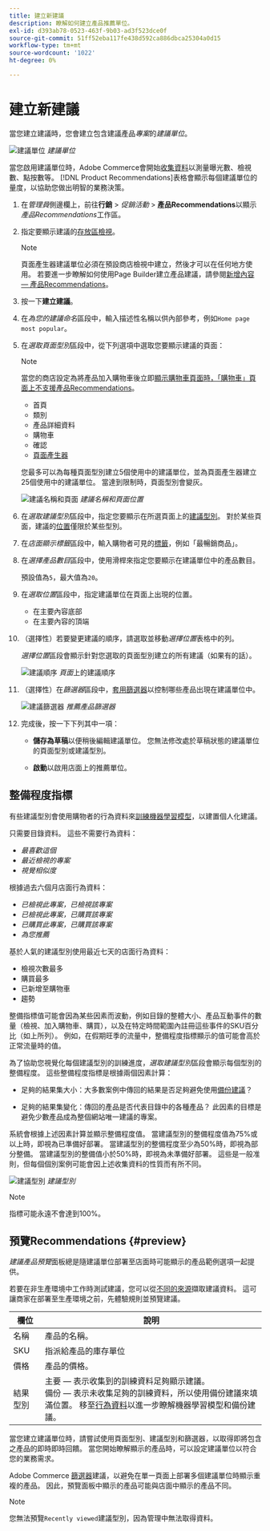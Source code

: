 ```yaml
---
title: 建立新建議
description: 瞭解如何建立產品推薦單位。
exl-id: d393ab78-0523-463f-9b03-ad3f523dce0f
source-git-commit: 51ff52eba117fe438d592ca886dbca25304a0d15
workflow-type: tm+mt
source-wordcount: '1022'
ht-degree: 0%

---
```


# 建立新建議

當您建立建議時，您會建立包含建議產品&#x200B;_專案_&#x200B;的&#x200B;_建議單位_。

![建議單位](assets/unit.png)
_建議單位_

當您啟用建議單位時，Adobe Commerce會開始[收集資料](workspace.md)以測量曝光數、檢視數、點按數等。 [!DNL Product Recommendations]表格會顯示每個建議單位的量度，以協助您做出明智的業務決策。

1. 在&#x200B;_管理員_&#x200B;側邊欄上，前往&#x200B;**行銷** > _促銷活動_ > **產品Recommendations**&#x200B;以顯示&#x200B;_產品Recommendations_&#x200B;工作區。

1. 指定要顯示建議的[存放區檢視](https://experienceleague.adobe.com/docs/commerce-admin/start/setup/websites-stores-views.html#scope-settings)。

   >[!NOTE]
   >
   > 頁面產生器建議單位必須在預設商店檢視中建立，然後才可以在任何地方使用。 若要進一步瞭解如何使用Page Builder建立產品建議，請參閱[新增內容 — 產品Recommendations](https://experienceleague.adobe.com/docs/commerce-admin/page-builder/add-content/recommendations.html)。

1. 按一下&#x200B;**建立建議**。

1. 在&#x200B;_為您的建議命名_&#x200B;區段中，輸入描述性名稱以供內部參考，例如`Home page most popular`。

1. 在&#x200B;_選取頁面型別_&#x200B;區段中，從下列選項中選取您要顯示建議的頁面：

   >[!NOTE]
   >
   > 當您的商店設定為將產品加入購物車後立即[顯示購物車頁面時，「購物車」頁面上不支援產品Recommendations](https://experienceleague.adobe.com/docs/commerce-admin/stores-sales/point-of-purchase/cart/cart-configuration.html#redirect-to-cart)。

   * 首頁
   * 類別
   * 產品詳細資料
   * 購物車
   * 確認
   * [頁面產生器](https://experienceleague.adobe.com/docs/commerce-admin/page-builder/add-content/recommendations.html)

   您最多可以為每種頁面型別建立5個使用中的建議單位，並為頁面產生器建立25個使用中的建議單位。 當達到限制時，頁面型別會變灰。

   ![建議名稱和頁面](assets/create-recommendation.png)
   _建議名稱和頁面位置_

1. 在&#x200B;_選取建議型別_&#x200B;區段中，指定您要顯示在所選頁面上的[建議型別](type.md)。 對於某些頁面，建議的[位置](placement.md)僅限於某些型別。

1. 在&#x200B;_店面顯示標籤_&#x200B;區段中，輸入購物者可見的[標籤](placement.md#recommendation-labels)，例如「最暢銷商品」。

1. 在&#x200B;_選擇產品數目_&#x200B;區段中，使用滑桿來指定您要顯示在建議單位中的產品數目。

   預設值為`5`，最大值為`20`。

1. 在&#x200B;_選取位置_&#x200B;區段中，指定建議單位在頁面上出現的位置。

   * 在主要內容底部
   * 在主要內容的頂端

1. （選擇性）若要變更建議的順序，請選取並移動&#x200B;_選擇位置_&#x200B;表格中的列。

   _選擇位置_&#x200B;區段會顯示針對您選取的頁面型別建立的所有建議（如果有的話）。

   ![建議順序](assets/create-recommendation-select-placement.png)
   _頁面_&#x200B;上的建議順序

1. （選擇性）在&#x200B;_篩選器_&#x200B;區段中，[套用篩選器](filters.md)以控制哪些產品出現在建議單位中。

   ![建議篩選器](assets/create-recommendation-filter-products.png)
   _推薦產品篩選器_

1. 完成後，按一下下列其中一項：

   * **儲存為草稿**&#x200B;以便稍後編輯建議單位。 您無法修改處於草稿狀態的建議單位的頁面型別或建議型別。

   * **啟動**&#x200B;以啟用店面上的推薦單位。

## 整備程度指標

有些建議型別會使用購物者的行為資料來[訓練機器學習模型](behavioral-data.md)，以建置個人化建議。

只需要目錄資料。 這些不需要行為資料：

* _最喜歡這個_
* _最近檢視的專案_
* _視覺相似度_

根據過去六個月店面行為資料：

* _已檢視此專案，已檢視該專案_
* _已檢視此專案，已購買該專案_
* _已購買此專案，已購買該專案_
* _為您推薦_

基於人氣的建議型別使用最近七天的店面行為資料：

* 檢視次數最多
* 購買最多
* 已新增至購物車
* 趨勢

整備指標值可能會因為某些因素而波動，例如目錄的整體大小、產品互動事件的數量（檢視、加入購物車、購買），以及在特定時間範圍內註冊這些事件的SKU百分比（如上所列）。 例如，在假期旺季的流量中，整備程度指標顯示的值可能會高於正常流量時的值。

為了協助您視覺化每個建議型別的訓練進度，_選取建議型別_&#x200B;區段會顯示每個型別的整備程度。 這些整備程度指標是根據兩個因素計算：

* 足夠的結果集大小：大多數案例中傳回的結果是否足夠避免使用[備份建議](behavioral-data.md#backuprecs)？

* 足夠的結果集變化：傳回的產品是否代表目錄中的各種產品？ 此因素的目標是避免少數產品成為整個網站唯一建議的專案。

系統會根據上述因素計算並顯示整備程度值。 當建議型別的整備程度值為75%或以上時，即視為已準備好部署。 當建議型別的整備程度至少為50%時，即視為部分整備。 當建議型別的整備值小於50%時，即視為未準備好部署。 這些是一般准則，但每個個別案例可能會因上述收集資料的性質而有所不同。

![建議型別](assets/create-recommendation-select-type.png)
_建議型別_

>[!NOTE]
>
>指標可能永遠不會達到100%。

## 預覽Recommendations {#preview}

_建議產品預覽_&#x200B;面板總是隨建議單位部署至店面時可能顯示的產品範例選項一起提供。

若要在非生產環境中工作時測試建議，您可以從[不同的來源](settings.md)擷取建議資料。 這可讓商家在部署至生產環境之前，先體驗規則並預覽建議。

| 欄位 | 說明 |
|---|---|
| 名稱 | 產品的名稱。 |
| SKU | 指派給產品的庫存單位 |
| 價格 | 產品的價格。 |
| 結果型別 | 主要 — 表示收集到的訓練資料足夠顯示建議。<br />備份 — 表示未收集足夠的訓練資料，所以使用備份建議來填滿位置。 移至[行為資料](behavioral-data.md)以進一步瞭解機器學習模型和備份建議。 |

當您建立建議單位時，請嘗試使用頁面型別、建議型別和篩選器，以取得即將包含之產品的即時即時回饋。 當您開始瞭解顯示的產品時，可以設定建議單位以符合您的業務需求。

Adobe Commerce [篩選器](filters.md)建議，以避免在單一頁面上部署多個建議單位時顯示重複的產品。 因此，預覽面板中顯示的產品可能與店面中顯示的產品不同。

>[!NOTE]
>
> 您無法預覽`Recently viewed`建議型別，因為管理中無法取得資料。
